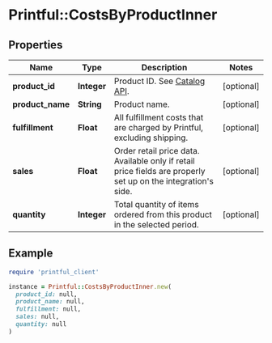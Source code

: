# Printful::CostsByProductInner

## Properties

| Name | Type | Description | Notes |
| ---- | ---- | ----------- | ----- |
| **product_id** | **Integer** | Product ID. See [Catalog API](#tag/Catalog-API). | [optional] |
| **product_name** | **String** | Product name. | [optional] |
| **fulfillment** | **Float** | All fulfillment costs that are charged by Printful, excluding shipping. | [optional] |
| **sales** | **Float** | Order retail price data. Available only if retail price fields are properly set up on the integration&#39;s side. | [optional] |
| **quantity** | **Integer** | Total quantity of items ordered from this product in the selected period. | [optional] |

## Example

```ruby
require 'printful_client'

instance = Printful::CostsByProductInner.new(
  product_id: null,
  product_name: null,
  fulfillment: null,
  sales: null,
  quantity: null
)
```

